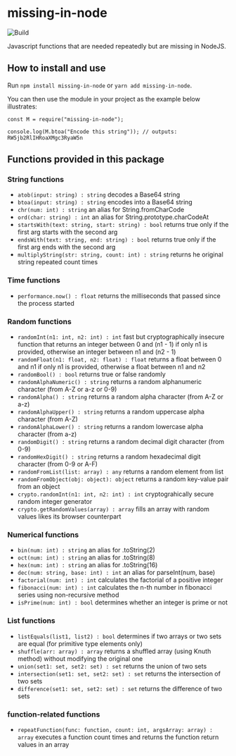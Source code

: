 # missing-in-node

![Build](https://github.com/linostar/missing-in-node/actions/workflows/main.yml/badge.svg)

Javascript functions that are needed repeatedly but are missing in NodeJS.

## How to install and use

Run `npm install missing-in-node` or `yarn add missing-in-node`.

You can then use the module in your project as the example below illustrates:

```
const M = require("missing-in-node");

console.log(M.btoa("Encode this string")); // outputs: RW5jb2RlIHRoaXMgc3RyaW5n
```


## Functions provided in this package

### String functions
- `atob(input: string) : string` decodes a Base64 string
- `btoa(input: string) : string` encodes into a Base64 string
- `chr(num: int) : string` an alias for String.fromCharCode
- `ord(char: string) : int` an alias for String.prototype.charCodeAt
- `startsWith(text: string, start: string) : bool` returns true only if the first arg starts with the second arg
- `endsWith(text: string, end: string) : bool` returns true only if the first arg ends with the second arg
- `multiplyString(str: string, count: int) : string` returns he original string repeated count times

### Time functions
- `performance.now() : float` returns the milliseconds that passed since the process started

### Random functions
- `randomInt(n1: int, n2: int) : int` fast but cryptographically insecure function that returns an integer between 0 and (n1 - 1) if only n1 is provided, otherwise an integer between n1 and (n2 - 1)
- `randomFloat(n1: float, n2: float) : float` returns a float between 0 and n1 if only n1 is provided, otherwise a float between n1 and n2
- `randomBool() : bool` returns true or false randomly
- `randomAlphaNumeric() : string` returns a random alphanumeric character (from A-Z or a-z or 0-9)
- `randomAlpha() : string` returns a random alpha character (from A-Z or a-z)
- `randomAlphaUpper() : string` returns a random uppercase alpha character (from A-Z)
- `randomAlphaLower() : string` returns a random lowercase alpha character (from a-z)
- `randomDigit() : string` returns a random decimal digit character (from 0-9)
- `randomHexDigit() : string` returns a random hexadecimal digit character (from 0-9 or A-F)
- `randomFromList(list: array) : any` returns a random element from list
- `randomFromObject(obj: object): object` returns a random key-value pair from an object
- `crypto.randomInt(n1: int, n2: int) : int` cryptograhically secure random integer generator
- `crypto.getRandomValues(array) : array` fills an array with random values likes its browser counterpart

### Numerical functions
- `bin(num: int) : string` an alias for .toString(2)
- `oct(num: int) : string` an alias for .toString(8)
- `hex(num: int) : string` an alias for .toString(16)
- `dec(num: string, base: int) : int` an alias for parseInt(num, base)
- `factorial(num: int) : int` calculates the factorial of a positive integer
- `fibonacci(num: int) : int` calculates the n-th number in fibonacci series using non-recursive method
- `isPrime(num: int) : bool` determines whether an integer is prime or not

### List functions
- `listEquals(list1, list2) : bool` determines if two arrays or two sets are equal (for primitive type elements only)
- `shuffle(arr: array) : array` returns a shuffled array (using Knuth method) without modifying the original one
- `union(set1: set, set2: set) : set` returns the union of two sets
- `intersection(set1: set, set2: set) : set` returns the intersection of two sets
- `difference(set1: set, set2: set) : set` returns the difference of two sets

### function-related functions
- `repeatFunction(func: function, count: int, argsArray: array) : array` executes a function count times and returns the function return values in an array
